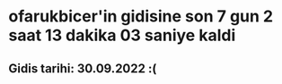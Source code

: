 # ofarukbicer'in gidisine son 7 gun 2 saat 13 dakika 03 saniye kaldi

## Gidis tarihi: 30.09.2022 :(